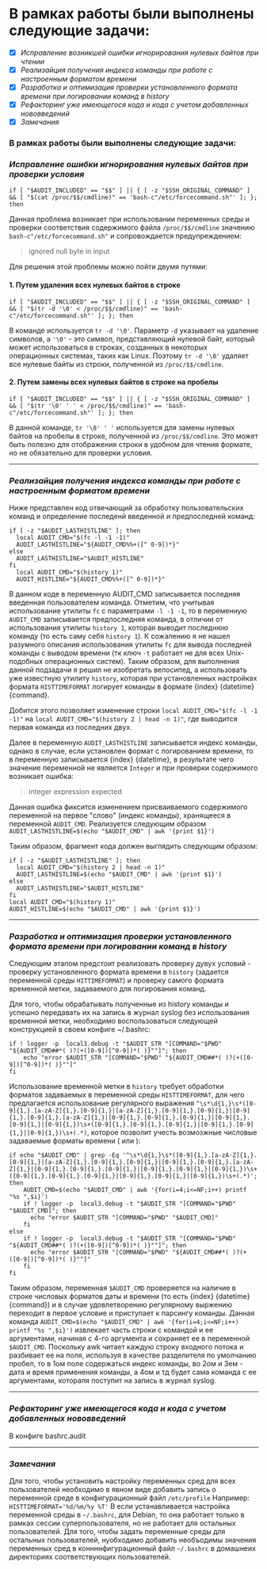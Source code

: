 В рамках работы были выполнены следующие задачи:
===
- [X] *Исправление возникшей ошибки игнорирования нулевых байтов при чтении*
- [X] *Реализайция получения индекса команды при работе с настроенным форматом времени*
- [X] *Разработка и оптимизация проверки установленного формата времени при логировании команд в history*
- [X] *Рефакторинг уже имеющегося кода и кода с учетом добавленных нововведений*
- [X] *Замечания*

### В рамках работы были выполнены следующие задачи:
### *Исправление ошибки игнорирования нулевых байтов при проверки условия*

```
if [ "$AUDIT_INCLUDED" == "$$" ] || { [ -z "$SSH_ORIGINAL_COMMAND" ] && [ "$(cat /proc/$$/cmdline)" == 'bash-c"/etc/forcecommand.sh"' ]; }; then
```

Данная проблема возникает при использовании переменных среды и проверки соответствия содержимого файла `/proc/$$/cmdline` значению `bash-c"/etc/forcecommand.sh"` и сопровождается предупреждением:
> ignored null byte in input

Для решения этой проблемы можно пойти двумя путями:
#### 1. Путем удаления всех нулевых байтов в строке
```
if [ "$AUDIT_INCLUDED" == "$$" ] || { [ -z "$SSH_ORIGINAL_COMMAND" ] && [ "$(tr -d '\0' < /proc/$$/cmdline)" == 'bash-c"/etc/forcecommand.sh"' ]; }; then
```
В команде используется `tr -d '\0'`. Параметр `-d` указывает на удаление символов, а `'\0'` - это символ, представляющий нулевой байт, который может использоваться в строках, созданных в некоторых операционных системах, таких как Linux. Поэтому `tr -d '\0'` удаляет все нулевые байты из строки, полученной из `/proc/$$/cmdline`.

#### 2. Путем замены всех нулевых байтов в строке на пробелы
```
if [ "$AUDIT_INCLUDED" == "$$" ] || { [ -z "$SSH_ORIGINAL_COMMAND" ] && [ "$(tr '\0' ' ' < /proc/$$/cmdline)" == 'bash-c"/etc/forcecommand.sh"' ]; }; then
```
В данной команде, `tr '\0' ' '` используется для замены нулевых байтов на пробелы в строке, полученной из `/proc/$$/cmdline`. Это может быть полезно для отображения строки в удобном для чтения формате, но не обязательно для проверки условия.

---
### *Реализайция получения индекса команды при работе с настроенным форматом времени*

Ниже представлен код отвечающий за обработку пользовательских команд и определение последенй введенной и предпоследней команд:
  
```
if [ -z "$AUDIT_LASTHISTLINE" ]; then
  local AUDIT_CMD="$(fc -l -1 -1)"
  AUDIT_LASTHISTLINE="${AUDIT_CMD%%+([^ 0-9])*}"
else
  AUDIT_LASTHISTLINE="$AUDIT_HISTLINE"
fi
  local AUDIT_CMD="$(history 1)"
  AUDIT_HISTLINE="${AUDIT_CMD%%+([^ 0-9])*}"
```

В данном коде в переменную AUDIT_CMD записывается последняя введенная пользователем команда. Отметим, что учитывая использование утилиты `fc` с параметрами `-l -1 -1`, то в переменную `AUDIT_CMD` записывается предпоследняя команда, в отличии от использования утилиты `history 1`, которая выводит последнюю команду (то есть саму себя `history 1`).
К сожалению я не нашел разумного описания использования утилиты `fc` для вывода последней команды с выводом времени (тк ключ `-t` работает не для всех Unix-подобных операционных систем).
Таким образом, для выполнения данной подзадачи я решил не изобретать велосипед, а использовать уже известную утилиту `history`, которая при установленных настройках формата `HISTTIMEFORMAT`
логирует команды в формате {index} {datetime} {command}.
  
Добится этого позволяет изменение строки `local AUDIT_CMD="$(fc -l -1 -1)"` на `local AUDIT_CMD="$(history 2 | head -n 1)"`, где выводится первая команда из последних двух.
  
Далее в переменную `AUDIT_LASTHISTLINE` записывается индекс команды, однако в случае, если установлен формат с логированием времени, то в переменную записывается {index} {datetime}, в результате чего значение переменной не является `Integer` и при проверки содержимого возникает ошибка:
> integer expression expected
  
Данная ошибка фиксится изменением присваиваемого содержимого переменной на первое "слово" (индекс команды), хранящееся в переменной `AUDIT_CMD`. Реализуется следующим образом `AUDIT_LASTHISTLINE=$(echo "$AUDIT_CMD" | awk '{print $1}')`
  
Таким образом, фрагмент кода должен выглядить следующим образом:
```
if [ -z "$AUDIT_LASTHISTLINE" ]; then
  local AUDIT_CMD="$(history 2 | head -n 1)"
  AUDIT_LASTHISTLINE=$(echo "$AUDIT_CMD" | awk '{print $1}')
else
  AUDIT_LASTHISTLINE="$AUDIT_HISTLINE"
fi
local AUDIT_CMD="$(history 1)"
AUDIT_HISTLINE=$(echo "$AUDIT_CMD" | awk '{print $1}')
```
___
### *Разработка и оптимизация проверки установленного формата времени при логировании команд в history*

Следующим этапом предстоит реализовать проверку дувух условий - проверку установленного формата времени в `history` (задается переменной среды `HITTIMEFORMAT`) и проверку самого формата временной метки, задаваемого для логирования команд.
  
Для того, чтобы обрабатывать полученные из history команды и успешно передавать их на запись в журнал syslog без использования временной метки, необходимо воспользоваться следующей конструкцией в своем конфиге ~/.bashrc:
```
if ! logger -p  local3.debug -t "$AUDIT_STR "[COMMAND="$PWD" "${AUDIT_CMD##*( )?(+([0-9])[^0-9])*( )}""]"; then
    echo "error $AUDIT_STR "[COMMAND="$PWD" "${AUDIT_CMD##*( )?(+([0-9])[^0-9])*( )}""]"
fi
```
Использование временной метки в `history` требует обработки форматов задаваемых в переменной среды `HISTTIMEFORMAT`, для чего предлагается использование регулярного выражения `^\s*\d{1,}\s*([0-9]{1,}.[a-zA-Z]{1,}.[0-9]{1,}|[a-zA-Z]{1,}.[0-9]{1,}.[0-9]{1,}|[0-9]{1,}.[0-9]{1,}.[a-zA-Z]{1,}|[0-9]{1,}.[0-9]{1,}.[0-9]{1,}|[0-9]{1,}.[0-9]{1,}|[0-9]{1,})\s+([0-9]{1,}.[0-9]{1,}.[0-9]{1,}|[0-9]{1,}.[0-9]{1,}|[0-9]{1,})\s+(.*)`, которое позволит учесть возмозжные числовые задаваемые форматы времени (<date> <time> или <time> <date>):

```
if echo "$AUDIT_CMD" | grep -Eq '^\s*\d{1,}\s*([0-9]{1,}.[a-zA-Z]{1,}.[0-9]{1,}|[a-zA-Z]{1,}.[0-9]{1,}.[0-9]{1,}|[0-9]{1,}.[0-9]{1,}.[a-zA-Z]{1,}|[0-9]{1,}.[0-9]{1,}.[0-9]{1,}|[0-9]{1,}.[0-9]{1,}|[0-9]{1,})\s+([0-9]{1,}.[0-9]{1,}.[0-9]{1,}|[0-9]{1,}.[0-9]{1,}|[0-9]{1,})\s+(.*)'; then
    AUDIT_CMD=$(echo "$AUDIT_CMD" | awk '{for(i=4;i<=NF;i++) printf "%s ",$i}')
    if ! logger -p  local3.debug -t "$AUDIT_STR "[COMMAND="$PWD" "$AUDIT_CMD]"; then
      echo "error $AUDIT_STR "[COMMAND="$PWD" "$AUDIT_CMD]"
    fi
else
    if ! logger -p  local3.debug -t "$AUDIT_STR "[COMMAND="$PWD" "${AUDIT_CMD##*( )?(+([0-9])[^0-9])*( )}""]"; then
      echo "error $AUDIT_STR "[COMMAND="$PWD" "${AUDIT_CMD##*( )?(+([0-9])[^0-9])*( )}""]"
    fi
fi
```
Таким образом, переменная `$AUDIT_CMD` проверяется на наличие в строке числовых форматов даты и времени (то есть {index} {datetime} {command}) и в случае удовлетворению регулярному выржению переходит в первое условие и приступает к парсингу команды.
Данная команда `AUDIT_CMD=$(echo "$AUDIT_CMD" | awk '{for(i=4;i<=NF;i++) printf "%s ",$i}')` извлекает часть строки с командой и ее аргументами, начиная с 4-го аргумента и сохраняет ее в переменной `$AUDIT_CMD`. Поскольку awk читает каждую строку входного потока и разбивает ее на поля, используя в качестве разделителя по умолчанию пробел, то в 1ом поле содержаться индекс команды, во 2ом и 3ем - дата и время применения команды, а 4ом и тд будет сама команда с ее аргументами, которапя поступит на запись в журнал syslog.

___
### *Рефакторинг уже имеющегося кода и кода с учетом добавленных нововведений*

В конфиге bashrc.audit
  
___
### *Замечания*
  
Для того, чтобы установить настройку переменных сред для всех пользователей необходимо в явном виде добавить запись о переменной среде в конфигурационный файл `/etc/profile`
Например:
`HISTTIMEFORMAT='%d/%m/%y %T'`
В если устанавливается настройка переменной среды в `~/.bashrc`, для Debian, то она работает только в рамках сессии суперпользователя, но не работает для остальных пользователей. Для того, чтобы задать переменные среды для остальных пользователей, нуобходимо добавить необъодимы значения переменных сред в коннннфигурационный файл `~/.bashrc` в домашнеих директориях соответствующих пользователей.
